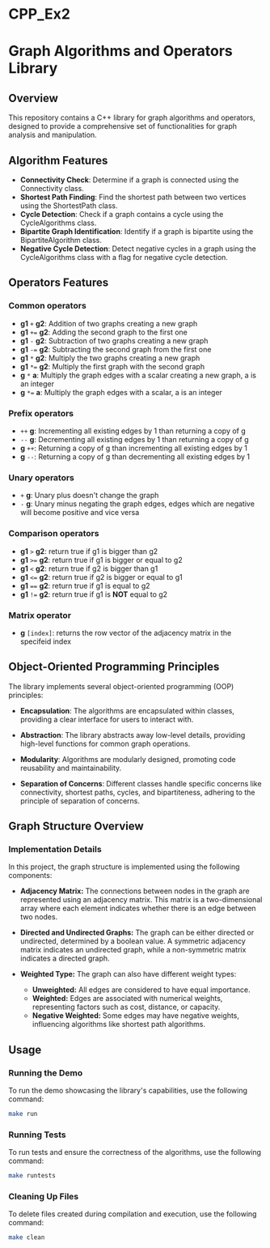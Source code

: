 
# CPP_Ex2

# Graph Algorithms and Operators Library

## Overview

This repository contains a C++ library for graph algorithms and operators, designed to provide a comprehensive set of functionalities for graph analysis and manipulation.

 ## Algorithm Features

  * **Connectivity Check**: Determine if a graph is connected using the Connectivity class.
  * **Shortest Path Finding**: Find the shortest path between two vertices using the ShortestPath class.
  * **Cycle Detection**: Check if a graph contains a cycle using the CycleAlgorithms class.
  * **Bipartite Graph Identification**: Identify if a graph is bipartite using the BipartiteAlgorithm class.
  * **Negative Cycle Detection**: Detect negative cycles in a graph using the CycleAlgorithms class with a flag for negative cycle detection.
## Operators Features
### Common operators
  * **g1** `+` **g2**: Addition of two graphs creating a new graph
  * **g1** `+=` **g2**: Adding the second graph to the first one
  * **g1** `-` **g2**: Subtraction of two graphs creating a new graph
  * **g1** `-=` **g2**: Subtracting the second graph from the first one
  * **g1** `*` **g2**: Multiply the two graphs creating a new graph
  * **g1** `*=` **g2**: Multiply the first graph with the second graph
  * **g** `*` **a**: Multiply the graph edges with a scalar creating a new graph, a is an integer
  * **g** `*=` **a**: Multiply the graph edges with a scalar, a is an integer
### Prefix operators
* `++` **g**: Incrementing all existing edges by 1 than returning a copy of g
* `--` **g**: Decrementing all existing edges by 1 than returning a copy of g
* **g** `++`: Returning a copy of g than incrementing all existing edges by 1
* **g** `--`: Returning a copy of g than decrementing all existing edges by 1  
### Unary operators
  * `+` **g**: Unary plus doesn't change the graph
  * `-` **g**: Unary minus negating the graph edges, edges which are negative will become positive and vice versa
### Comparison operators
* **g1** `>` **g2**: return true if g1 is bigger than g2
* **g1** `>=` **g2**: return true if g1 is bigger or equal to g2
* **g1** `<` **g2**: return true if g2 is bigger than g1
* **g1** `<=` **g2**: return true if g2 is bigger or equal to g1
* **g1** `==` **g2**: return true if g1 is equal to g2
* **g1** `!=` **g2**: return true if g1 is **NOT** equal to g2
### Matrix operator
* **g** `[index]`: returns the row vector of the adjacency matrix in the specifeid index 
## Object-Oriented Programming Principles

The library implements several object-oriented programming (OOP) principles:

  * **Encapsulation**: The algorithms are encapsulated within classes, providing a clear interface for users to interact with.
    
  * **Abstraction**: The library abstracts away low-level details, providing high-level functions for common graph operations.

  * **Modularity**: Algorithms are modularly designed, promoting code reusability and maintainability.

  * **Separation of Concerns**: Different classes handle specific concerns like connectivity, shortest paths, cycles, and bipartiteness, adhering to the principle of separation of concerns.

## Graph Structure Overview

### Implementation Details

In this project, the graph structure is implemented using the following components:

- **Adjacency Matrix:** The connections between nodes in the graph are represented using an adjacency matrix. This matrix is a two-dimensional array where each element indicates whether there is an edge between two nodes.

- **Directed and Undirected Graphs:** The graph can be either directed or undirected, determined by a boolean value. A symmetric adjacency matrix indicates an undirected graph, while a non-symmetric matrix indicates a directed graph.

- **Weighted Type:** The graph can also have different weight types:
  - **Unweighted:** All edges are considered to have equal importance.
  - **Weighted:** Edges are associated with numerical weights, representing factors such as cost, distance, or capacity.
  - **Negative Weighted:** Some edges may have negative weights, influencing algorithms like shortest path algorithms.


## Usage

### Running the Demo

To run the demo showcasing the library's capabilities, use the following command:

```bash
make run
```

### Running Tests

To run tests and ensure the correctness of the algorithms, use the following command:

```bash
make runtests
```
### Cleaning Up Files

To delete files created during compilation and execution, use the following command:

```bash
make clean
```

